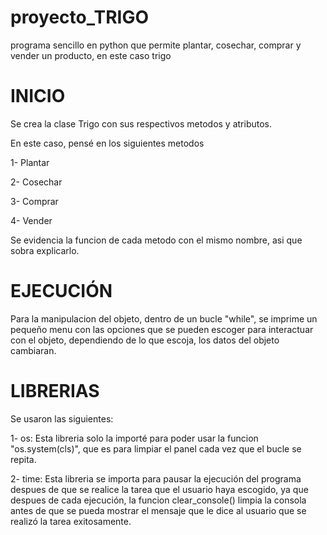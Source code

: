# proyecto_TRIGO
programa sencillo en python que permite plantar, cosechar, comprar y vender un producto, en este caso trigo
# INICIO
Se crea la clase Trigo con sus respectivos metodos y atributos.

En este caso, pensé en los siguientes metodos

  1- Plantar

  2- Cosechar
  
  3- Comprar
  
  4- Vender

Se evidencia la funcion de cada metodo con el mismo nombre, asi que sobra explicarlo.

# EJECUCIÓN
Para la manipulacion del objeto, dentro de un bucle "while", se imprime un pequeño menu con las opciones que se pueden escoger para interactuar con el objeto, dependiendo de lo que escoja, los datos del objeto cambiaran.

# LIBRERIAS
Se usaron las siguientes:


  1- os: Esta libreria solo la importé para poder usar la funcion "os.system(cls)", que es para limpiar el panel cada vez que el bucle se repita.
  
  2- time: Esta libreria se importa para pausar la ejecución del programa despues de que se realice la tarea que el usuario haya escogido, ya que despues   de cada ejecución, la funcion clear_console() limpia la consola antes de que se pueda mostrar el mensaje que le dice al usuario que se realizó la tarea   exitosamente.
